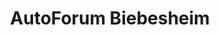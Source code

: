 ---
title: "AutoForum Biebesheim"
url: /biebesheim-am-rhein/autoforum-biebesheim/
shop: Autohaus
---